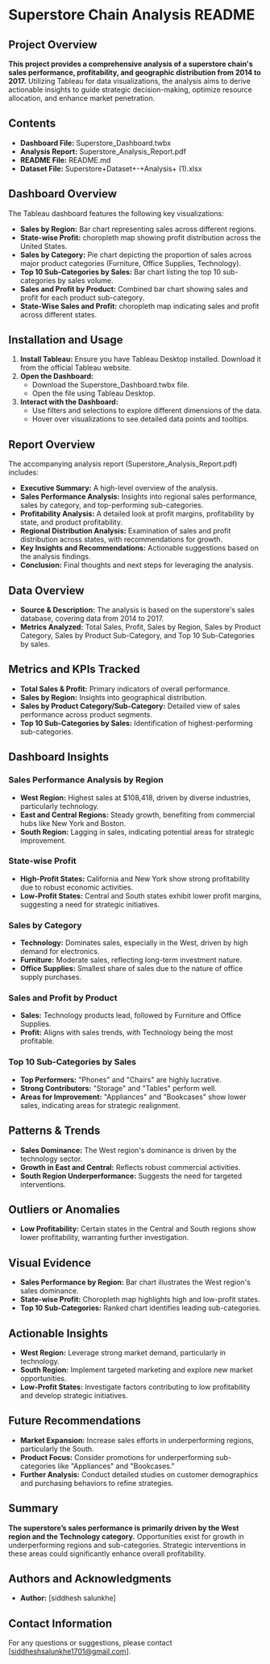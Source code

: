 # Superstore Chain Analysis README

## Project Overview

**This project provides a comprehensive analysis of a superstore chain's sales performance, profitability, and geographic distribution from 2014 to 2017.** Utilizing Tableau for data visualizations, the analysis aims to derive actionable insights to guide strategic decision-making, optimize resource allocation, and enhance market penetration.

## Contents

- **Dashboard File:** Superstore_Dashboard.twbx
- **Analysis Report:** Superstore_Analysis_Report.pdf
- **README File:** README.md
- **Dataset File:** Superstore+Dataset+-+Analysis+ (1).xlsx

## Dashboard Overview

The Tableau dashboard features the following key visualizations:

- **Sales by Region:** Bar chart representing sales across different regions.
- **State-wise Profit:** choropleth map showing profit distribution across the United States.
- **Sales by Category:** Pie chart depicting the proportion of sales across major product categories (Furniture, Office Supplies, Technology).
- **Top 10 Sub-Categories by Sales:** Bar chart listing the top 10 sub-categories by sales volume.
- **Sales and Profit by Product:** Combined bar chart showing sales and profit for each product sub-category.
- **State-Wise Sales and Profit:** choropleth map indicating sales and profit across different states.

## Installation and Usage

1. **Install Tableau:** Ensure you have Tableau Desktop installed. Download it from the official Tableau website.
2. **Open the Dashboard:**
   - Download the Superstore_Dashboard.twbx file.
   - Open the file using Tableau Desktop.
3. **Interact with the Dashboard:**
   - Use filters and selections to explore different dimensions of the data.
   - Hover over visualizations to see detailed data points and tooltips.

## Report Overview

The accompanying analysis report (Superstore_Analysis_Report.pdf) includes:

- **Executive Summary:** A high-level overview of the analysis.
- **Sales Performance Analysis:** Insights into regional sales performance, sales by category, and top-performing sub-categories.
- **Profitability Analysis:** A detailed look at profit margins, profitability by state, and product profitability.
- **Regional Distribution Analysis:** Examination of sales and profit distribution across states, with recommendations for growth.
- **Key Insights and Recommendations:** Actionable suggestions based on the analysis findings.
- **Conclusion:** Final thoughts and next steps for leveraging the analysis.

## Data Overview

- **Source & Description:** The analysis is based on the superstore's sales database, covering data from 2014 to 2017.
- **Metrics Analyzed:** Total Sales, Profit, Sales by Region, Sales by Product Category, Sales by Product Sub-Category, and Top 10 Sub-Categories by sales.

## Metrics and KPIs Tracked

- **Total Sales & Profit:** Primary indicators of overall performance.
- **Sales by Region:** Insights into geographical distribution.
- **Sales by Product Category/Sub-Category:** Detailed view of sales performance across product segments.
- **Top 10 Sub-Categories by Sales:** Identification of highest-performing sub-categories.

## Dashboard Insights

### Sales Performance Analysis by Region

- **West Region:** Highest sales at $108,418, driven by diverse industries, particularly technology.
- **East and Central Regions:** Steady growth, benefiting from commercial hubs like New York and Boston.
- **South Region:** Lagging in sales, indicating potential areas for strategic improvement.

### State-wise Profit

- **High-Profit States:** California and New York show strong profitability due to robust economic activities.
- **Low-Profit States:** Central and South states exhibit lower profit margins, suggesting a need for strategic initiatives.

### Sales by Category

- **Technology:** Dominates sales, especially in the West, driven by high demand for electronics.
- **Furniture:** Moderate sales, reflecting long-term investment nature.
- **Office Supplies:** Smallest share of sales due to the nature of office supply purchases.

### Sales and Profit by Product

- **Sales:** Technology products lead, followed by Furniture and Office Supplies.
- **Profit:** Aligns with sales trends, with Technology being the most profitable.

### Top 10 Sub-Categories by Sales

- **Top Performers:** "Phones" and "Chairs" are highly lucrative.
- **Strong Contributors:** "Storage" and "Tables" perform well.
- **Areas for Improvement:** "Appliances" and "Bookcases" show lower sales, indicating areas for strategic realignment.

## Patterns & Trends

- **Sales Dominance:** The West region's dominance is driven by the technology sector.
- **Growth in East and Central:** Reflects robust commercial activities.
- **South Region Underperformance:** Suggests the need for targeted interventions.

## Outliers or Anomalies

- **Low Profitability:** Certain states in the Central and South regions show lower profitability, warranting further investigation.

## Visual Evidence

- **Sales Performance by Region:** Bar chart illustrates the West region's sales dominance.
- **State-wise Profit:** Choropleth map highlights high and low-profit states.
- **Top 10 Sub-Categories:** Ranked chart identifies leading sub-categories.

## Actionable Insights

- **West Region:** Leverage strong market demand, particularly in technology.
- **South Region:** Implement targeted marketing and explore new market opportunities.
- **Low-Profit States:** Investigate factors contributing to low profitability and develop strategic initiatives.

## Future Recommendations

- **Market Expansion:** Increase sales efforts in underperforming regions, particularly the South.
- **Product Focus:** Consider promotions for underperforming sub-categories like "Appliances" and "Bookcases."
- **Further Analysis:** Conduct detailed studies on customer demographics and purchasing behaviors to refine strategies.

## Summary

**The superstore’s sales performance is primarily driven by the West region and the Technology category.** Opportunities exist for growth in underperforming regions and sub-categories. Strategic interventions in these areas could significantly enhance overall profitability.

## Authors and Acknowledgments

- **Author:** [siddhesh salunkhe]

## Contact Information

For any questions or suggestions, please contact [siddheshsalunkhe1701@gmail.com].
